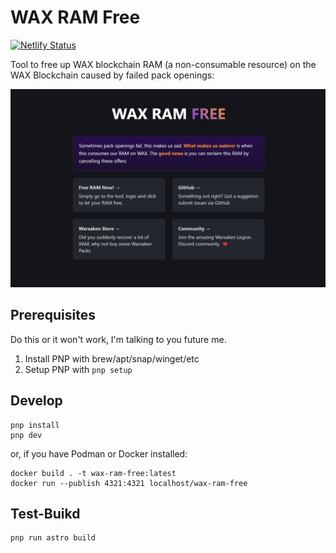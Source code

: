 # WAX RAM Free

[![Netlify Status](https://api.netlify.com/api/v1/badges/25725105-c7ea-4065-8cf5-3d920a4bd413/deploy-status)](https://app.netlify.com/sites/wax-free-ram/deploys)

Tool to free up WAX blockchain RAM (a non-consumable resource) on the WAX Blockchain caused by failed pack openings:

![Screenshot](./public/screenshot.png)

## Prerequisites

Do this or it won't work, I'm talking to you future me.

1. Install PNP with brew/apt/snap/winget/etc
2. Setup PNP with `pnp setup`

## Develop

```
pnp install
pnp dev
```

or, if you have Podman or Docker installed:

```
docker build . -t wax-ram-free:latest
docker run --publish 4321:4321 localhost/wax-ram-free
```

## Test-Buikd

```
pnp run astro build
```